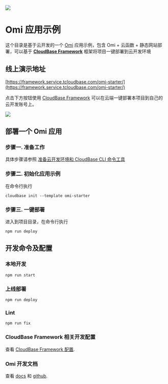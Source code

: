 <a href="https://github.com/TencentCloudBase/cloudbase-templates"><img src="https://user-images.githubusercontent.com/11473889/88882843-4f2b7780-d265-11ea-8fcf-49cb297240c7.png"></a>

# Omi 应用示例

这个目录是基于云开发的一个 [Omi](https://tencent.github.io/omi/) 应用示例，包含 Omi + 云函数 + 静态网站部署，可以基于 **[CloudBase Framework](https://github.com/TencentCloudBase/cloudbase-framework)** 框架将项目一键部署到云开发环境

## 线上演示地址

[https://framework.service.tcloudbase.com/omi-starter/](https://framework.service.tcloudbase.com/omi-starter/)

点击下方按钮使用 [CloudBase Framework](https://github.com/TencentCloudBase/cloudbase-framework) 可以在云端一键部署本项目到自己的云开发账号上。

[![](https://main.qcloudimg.com/raw/67f5a389f1ac6f3b4d04c7256438e44f.svg)](https://console.cloud.tencent.com/tcb/env/index?action=CreateAndDeployCloudBaseProject&appUrl=https%3A%2F%2Fgithub.com%2FTencentCloudBase%2Fcloudbase-templates&workDir=omi-starter&appName=omi-starter)

## 部署一个 Omi 应用

### 步骤一. 准备工作

具体步骤请参照 [准备云开发环境和 CloudBase CLI 命令工具](https://github.com/TencentCloudBase/cloudbase-framework/blob/master/CLI_GUIDE.md)

### 步骤二. 初始化应用示例

在命令行执行

```
cloudbase init --template omi-starter
```

### 步骤三. 一键部署

进入到项目目录，在命令行执行

```
npm run deploy
```

## 开发命令及配置

### 本地开发

```
npm run start
```

### 上线部署

```
npm run deploy
```

### Lint

```
npm run fix
```

### CloudBase Framework 相关开发配置

查看 [CloudBase Framework 配置](https://github.com/TencentCloudBase/cloudbase-framework).

### Omi 开发文档

查看 [docs](https://tencent.github.io/omi/site/docs/index.html) 和 [github](https://github.com/Tencent/omi).
